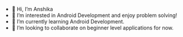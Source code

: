 - 👋 Hi, I’m Anshika
- 👀 I’m interested in Android Development and enjoy problem solving!
- 🌱 I’m currently learning Android Development.
- 💞️ I’m looking to collaborate on beginner level applications for now.


<!---
Anshi10/Anshi10 is a ✨ special ✨ repository because its `README.md` (this file) appears on your GitHub profile.
You can click the Preview link to take a look at your changes.
--->
